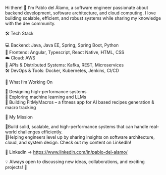 Hi there! 👋 I'm Pablo del Álamo, a software engineer passionate about backend development, software architecture, and cloud computing. I love building scalable, efficient, and robust systems while sharing my knowledge with the dev community.  

🛠️ Tech Stack  
  
💻 Backend: Java, Java EE, Spring, Spring Boot, Python  
👀 Frontend: Angular, Typescript, React Native, HTML, CSS  
☁️ Cloud: AWS  
📡 APIs & Distributed Systems: Kafka, REST, Microservices  
🛠️ DevOps & Tools: Docker, Kubernetes, Jenkins, CI/CD  

📌 What I’m Working On  
  
🔹 Designing high-performance systems  
🔹 Exploring machine learning and LLMs  
🔹 Building FitMyMacros – a fitness app for AI based recipes generation & macro tracking  

🎯 My Mission  

 🔹Build solid, scalable, and high-performance systems that can handle real-world challenges efficiently.  
 🔹Helping engineers level up by sharing insights on software architecture, cloud, and system design. Check out my content on LinkedIn!  

💼 LinkedIn -> https://www.linkedin.com/in/pablo-del-alamo/  

💡 Always open to discussing new ideas, collaborations, and exciting projects! 🚀
